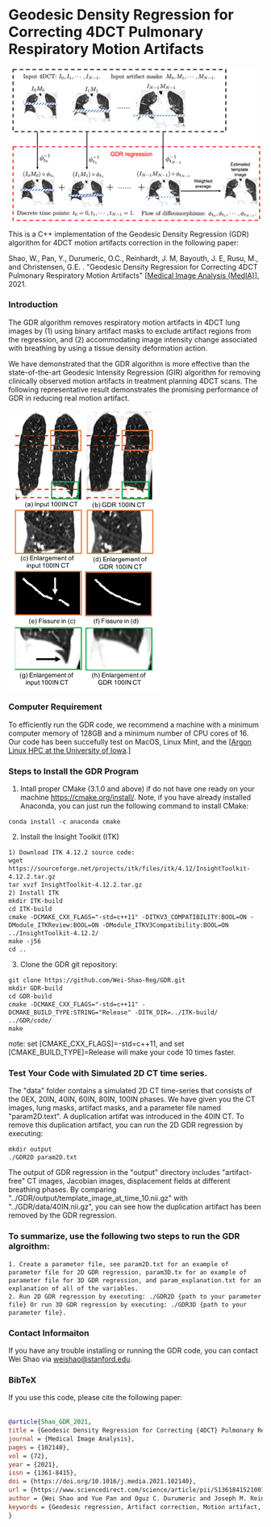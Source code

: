 # Geodesic Density Regression for Correcting 4DCT Pulmonary Respiratory Motion Artifacts

<img src="images/pipeline.png" align="center" width="800">

This is a C++ implementation of the Geodesic Density Regression (GDR) algorithm for 4DCT motion artifacts correction in the following paper:

Shao, W., Pan, Y., Durumeric, O.C., Reinhardt, J. M, Bayouth, J. E, Rusu, M., and Christensen, G.E. . "Geodesic Density Regression for Correcting 4DCT Pulmonary Respiratory Motion Artifacts" [[Medical Image Analysis (MedIA)](https://doi.org/10.1016/j.media.2021.102140)], 2021.

### Introduction
The GDR algorithm removes respiratory motion artifacts in 4DCT lung images by (1) using binary artifact masks to exclude artifact regions from the regression, and (2) accommodating image intensity change associated with breathing by using a tissue density deformation action.

We have demonstrated that the GDR algorithm is more effective than the state-of-the-art Geodesic Intensity Regression (GIR) algorithm for removing clinically observed motion artifacts in treatment planning 4DCT scans. The following representative result demonstrates the promising performance of GDR in reducing real motion artifact.

<img src="images/GDR_result.png" align="center" width="300">

### Computer Requirement
To efficiently run the GDR code, we recommend a machine with a minimum computer memory of 128GB and a minimum number of CPU cores of 16. Our code has been succefully test on MacOS, Linux Mint, and the [[Argon Linux HPC at the University of Iowa](https://hpc.uiowa.edu/event/63831).]

### Steps to Install the GDR Program
1. Intall proper CMake (3.1.0 and above) if do not have one ready on your machine https://cmake.org/install/. Note, if you have already installed Anaconda, you can just run the following command to install CMake:
```
conda install -c anaconda cmake
```

2. Install the Insight Toolkit (ITK)
```
1) Download ITK 4.12.2 source code: 
wget https://sourceforge.net/projects/itk/files/itk/4.12/InsightToolkit-4.12.2.tar.gz
tar xvzf InsightToolkit-4.12.2.tar.gz
2) Install ITK
mkdir ITK-build
cd ITK-build
cmake -DCMAKE_CXX_FLAGS="-std=c++11" -DITKV3_COMPATIBILITY:BOOL=ON -DModule_ITKReview:BOOL=ON -DModule_ITKV3Compatibility:BOOL=ON ../InsightToolkit-4.12.2/
make -j56
cd ..
```

3. Clone the GDR git repository:
```
git clone https://github.com/Wei-Shao-Reg/GDR.git
mkdir GDR-build
cd GDR-build
cmake -DCMAKE_CXX_FLAGS="-std=c++11" -DCMAKE_BUILD_TYPE:STRING="Release" -DITK_DIR=../ITK-build/  ../GDR/code/
make

```

note: set [CMAKE_CXX_FLAGS]=-std=c++11, and set [CMAKE_BUILD_TYPE]=Release will make your code 10 times faster.


### Test Your Code with Simulated 2D CT time series.

The "data" folder contains a simulated 2D CT time-series that consists of the 0EX, 20IN, 40IN, 60IN, 80IN, 100IN phases. We have given you the CT images, lung masks, artifact masks, and a parameter file named "param2D.text". A duplication artifat was introduced in the 40IN CT. To remove this duplication artifact, you can run the 2D GDR regression by executing: 

```
mkdir output
./GDR2D param2D.txt
```

The output of GDR regression in the "output" directory includes "artifact-free" CT images, Jacobian images, displacement fields at different breathing phases. By comparing "../GDR/output/template_image_at_time_10.nii.gz" with "../GDR/data/40IN.nii.gz", you can see how the duplication artifact has been removed by the GDR regression.


### To summarize, use the following two steps to run the GDR algroithm:
```
1. Create a parameter file, see param2D.txt for an example of parameter file for 2D GDR regression, param3D.tx for an example of parameter file for 3D GDR regression, and param_explanation.txt for an explanation of all of the variables.
2. Run 2D GDR regression by executing: ./GDR2D {path to your parameter file} Or run 3D GDR regression by executing: ./GDR3D {path to your parameter file}.
```


### Contact Informaiton
If you have any trouble installing or running the GDR code, you can contact Wei Shao via weishao@stanford.edu.

### BibTeX

If you use this code, please cite the following paper:

```bibtex

@article{Shao_GDR_2021,
title = {Geodesic Density Regression for Correcting {4DCT} Pulmonary Respiratory Motion Artifacts},
journal = {Medical Image Analysis},
pages = {102140},
vol = {72},
year = {2021},
issn = {1361-8415},
doi = {https://doi.org/10.1016/j.media.2021.102140},
url = {https://www.sciencedirect.com/science/article/pii/S1361841521001869},
author = {Wei Shao and Yue Pan and Oguz C. Durumeric and Joseph M. Reinhardt and John E. Bayouth and Mirabela Rusu and Gary E. Christensen},
keywords = {Geodesic regression, Artifact correction, Motion artifact, 4DCT, Image registration, Lung cancer}
}
```
